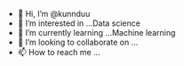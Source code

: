 - 👋 Hi, I’m @kunnduu
- 👀 I’m interested in ...Data science
- 🌱 I’m currently learning ...Machine learning
- 💞️ I’m looking to collaborate on ...
- 📫 How to reach me ...

<!---
kunnduu/kunnduu is a ✨ special ✨ repository because its `README.md` (this file) appears on your GitHub profile.
You can click the Preview link to take a look at your changes.
--->
